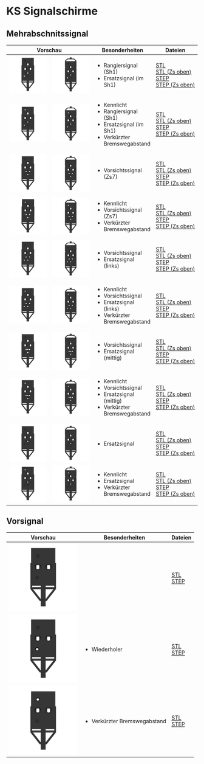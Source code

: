 # KS Signalschirme

## Mehrabschnitssignal

<table>
  <thead>
    <tr>
      <th colspan="2">Vorschau</th>
      <th>Besonderheiten</th>
      <th>Dateien</th>
    </tr>
  </thead>
  <tbody>
    <tr>
      <td width="200"><img src='export/MS_Sh1-front.png' /></td>
      <td width="200"><img src='export/MS_Zs_Sh1-front.png' /></td>
      <td>
        <ul>
          <li>Rangiersignal (Sh1)</li>
          <li>Ersatzsignal (im Sh1)</li>
        </ul>
      </td>
      <td>
        <a href="export/MS_Sh1.stl">STL</a><br />
        <a href="export/MS_Zs_Sh1.stl">STL&nbsp;(Zs&nbsp;oben)</a><br />
        <a href="export/MS_Sh1.step">STEP</a><br />
        <a href="export/MS_Zs_Sh1.step">STEP&nbsp;(Zs&nbsp;oben)</a><br />
      </td>
    </tr>
    <tr>
      <td><img src='export/MS_Sh1_vkBw-front.png' /></td>
      <td><img src='export/MS_Zs_Sh1_vkBw-front.png' /></td>
      <td>
        <ul>
          <li>Kennlicht</li>
          <li>Rangiersignal (Sh1)</li>
          <li>Ersatzsignal (im Sh1)</li>
          <li>Verkürzter Bremswegabstand</li>
        </ul>
      </td>
      <td>
        <a href="export/MS_Sh1_vkBw.stl">STL</a><br />
        <a href="export/MS_Zs_Sh1_vkBw.stl">STL&nbsp;(Zs&nbsp;oben)</a><br />
        <a href="export/MS_Sh1_vkBw.step">STEP</a><br />
        <a href="export/MS_Zs_Sh1_vkBw.step">STEP&nbsp;(Zs&nbsp;oben)</a><br />
      </td>
    </tr>
    <tr>
      <td><img src='export/MS_Zs7-front.png' /></td>
      <td><img src='export/MS_Zs_Zs7-front.png' /></td>
      <td>
        <ul>
          <li>Vorsichtssignal (Zs7)</li>
        </ul>
      </td>
      <td>
        <a href="export/MS_Zs7.stl">STL</a><br />
        <a href="export/MS_Zs_Zs7.stl">STL&nbsp;(Zs&nbsp;oben)</a><br />
        <a href="export/MS_Zs7.step">STEP</a><br />
        <a href="export/MS_Zs_Zs7.step">STEP&nbsp;(Zs&nbsp;oben)</a><br />
      </td>
    </tr>
    <tr>
      <td><img src='export/MS_Zs7_vkBw-front.png' /></td>
      <td><img src='export/MS_Zs_Zs7_vkBw-front.png' /></td>
      <td>
        <ul>
          <li>Kennlicht</li>
          <li>Vorsichtssignal (Zs7)</li>
          <li>Verkürzter Bremswegabstand</li>
        </ul>
      </td>
      <td>
        <a href="export/MS_Zs7_vkBw.stl">STL</a><br />
        <a href="export/MS_Zs_Zs7_vkBw.stl">STL&nbsp;(Zs&nbsp;oben)</a><br />
        <a href="export/MS_Zs7_vkBw.step">STEP</a><br />
        <a href="export/MS_Zs_Zs7_vkBw.step">STEP&nbsp;(Zs&nbsp;oben)</a><br />
      </td>
    </tr>
    <tr>
      <td><img src='export/MS_Zs7_Zs1-front.png' /></td>
      <td><img src='export/MS_Zs_Zs7_Zs1-front.png' /></td>
      <td>
        <ul>
          <li>Vorsichtssignal</li>
          <li>Ersatzsignal (links)</li>
        </ul>
      </td>
      <td>
        <a href="export/MS_Zs7_Zs1.stl">STL</a><br />
        <a href="export/MS_Zs_Zs7_Zs1.stl">STL&nbsp;(Zs&nbsp;oben)</a><br />
        <a href="export/MS_Zs7_Zs1.step">STEP</a><br />
        <a href="export/MS_Zs_Zs7_Zs1.step">STEP&nbsp;(Zs&nbsp;oben)</a><br />
      </td>
    </tr>
    <tr>
      <td><img src='export/MS_Zs7_Zs1_vkBw-front.png' /></td>
      <td><img src='export/MS_Zs_Zs7_Zs1_vkBw-front.png' /></td>
      <td>
        <ul>
          <li>Kennlicht</li>
          <li>Vorsichtssignal</li>
          <li>Ersatzsignal (links)</li>
          <li>Verkürzter Bremswegabstand</li>
        </ul>
      </td>
      <td>
        <a href="export/MS_Zs7_Zs1_vkBw.stl">STL</a><br />
        <a href="export/MS_Zs_Zs7_Zs1_vkBw.stl">STL&nbsp;(Zs&nbsp;oben)</a><br />
        <a href="export/MS_Zs7_Zs1_vkBw.step">STEP</a><br />
        <a href="export/MS_Zs_Zs7_Zs1_vkBw.step">STEP&nbsp;(Zs&nbsp;oben)</a><br />
      </td>
    </tr>
    <tr>
      <td><img src='export/MS_Zs7_Zs1m-front.png' /></td>
      <td><img src='export/MS_Zs_Zs7_Zs1m-front.png' /></td>
      <td>
        <ul>
          <li>Vorsichtssignal</li>
          <li>Ersatzsignal (mittig)</li>
        </ul>
      </td>
      <td>
        <a href="export/MS_Zs7_Zs1m.stl">STL</a><br />
        <a href="export/MS_Zs_Zs7_Zs1m.stl">STL&nbsp;(Zs&nbsp;oben)</a><br />
        <a href="export/MS_Zs7_Zs1m.step">STEP</a><br />
        <a href="export/MS_Zs_Zs7_Zs1m.step">STEP&nbsp;(Zs&nbsp;oben)</a><br />
      </td>
    </tr>
    <tr>
      <td><img src='export/MS_Zs7_Zs1m_vkBw-front.png' /></td>
      <td><img src='export/MS_Zs_Zs7_Zs1m_vkBw-front.png' /></td>
      <td>
        <ul>
          <li>Kennlicht</li>
          <li>Vorsichtssignal</li>
          <li>Ersatzsignal (mittig)</li>
          <li>Verkürzter Bremswegabstand</li>
        </ul>
      </td>
      <td>
        <a href="export/MS_Zs7_Zs1m_vkBw.stl">STL</a><br />
        <a href="export/MS_Zs_Zs7_Zs1m_vkBw.stl">STL&nbsp;(Zs&nbsp;oben)</a><br />
        <a href="export/MS_Zs7_Zs1m_vkBw.step">STEP</a><br />
        <a href="export/MS_Zs_Zs7_Zs1m_vkBw.step">STEP&nbsp;(Zs&nbsp;oben)</a><br />
      </td>
    </tr>
    <tr>
      <td><img src='export/MS_Zs1-front.png' /></td>
      <td><img src='export/MS_Zs_Zs1-front.png' /></td>
      <td>
        <ul>
          <li>Ersatzsignal</li>
        </ul>
      </td>
      <td>
        <a href="export/MS_Zs1.stl">STL</a><br />
        <a href="export/MS_Zs_Zs1.stl">STL&nbsp;(Zs&nbsp;oben)</a><br />
        <a href="export/MS_Zs1.step">STEP</a><br />
        <a href="export/MS_Zs_Zs1.step">STEP&nbsp;(Zs&nbsp;oben)</a><br />
      </td>
    </tr>
    <tr>
      <td><img src='export/MS_Zs1_vkBw-front.png' /></td>
      <td><img src='export/MS_Zs_Zs1_vkBw-front.png' /></td>
      <td>
        <ul>
          <li>Kennlicht</li>
          <li>Ersatzsignal</li>
          <li>Verkürzter Bremswegabstand</li>
        </ul>
      </td>
      <td>
        <a href="export/MS_Zs1_vkBw.stl">STL</a><br />
        <a href="export/MS_Zs_Zs1_vkBw.stl">STL&nbsp;(Zs&nbsp;oben)</a><br />
        <a href="export/MS_Zs1_vkBw.step">STEP</a><br />
        <a href="export/MS_Zs_Zs1_vkBw.step">STEP&nbsp;(Zs&nbsp;oben)</a><br />
      </td>
    </tr>
  </tbody>
</table>

## Vorsignal

<table>
  <thead>
    <tr>
      <th width="180">Vorschau</th>
      <th>Besonderheiten</th>
      <th>Dateien</th>
    </tr>
  </thead>
  <tbody>
    <tr>
      <td ><img src='export/VS_Vsig-front.png' /></td>
      <td></td>
      <td>
        <a href="export/VS_Vsig.stl">STL</a><br />
        <a href="export/VS_Vsig.step">STEP</a><br />
      </td>
    </tr>
    <tr>
      <td ><img src='export/VS_Vsig_Wd-front.png' /></td>
      <td>
        <ul>
          <li>Wiederholer</li>
        </ul>
      </td>
      <td>
        <a href="export/VS_Vsig_Wd.stl">STL</a><br />
        <a href="export/VS_Vsig_Wd.step">STEP</a><br />
      </td>
    </tr>
    <tr>
      <td ><img src='export/VS_Vsig_vkBw-front.png' /></td>
      <td>
        <ul>
          <li>Verkürzter Bremswegabstand</li>
        </ul>
      </td>
      <td>
        <a href="export/VS_Vsig_vkBw.stl">STL</a><br />
        <a href="export/VS_Vsig_vkBw.step">STEP</a><br />
      </td>
    </tr>
  </tbody>
</table>
